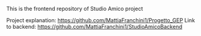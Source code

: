 This is the frontend repository of Studio Amico project

Project explanation: https://github.com/MattiaFranchini1/Progetto_GEP
Link to backend: https://github.com/MattiaFranchini1/StudioAmicoBackend
